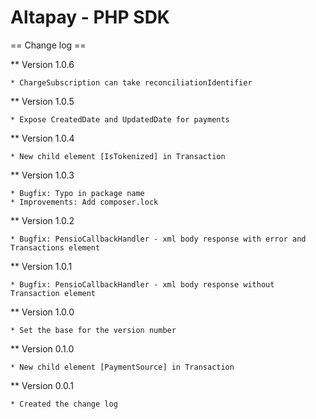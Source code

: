 Altapay - PHP SDK
=================

== Change log ==

** Version 1.0.6

    * ChargeSubscription can take reconciliationIdentifier

** Version 1.0.5

    * Expose CreatedDate and UpdatedDate for payments

** Version 1.0.4

    * New child element [IsTokenized] in Transaction

** Version 1.0.3

    * Bugfix: Typo in package name
    * Improvements: Add composer.lock

** Version 1.0.2

    * Bugfix: PensioCallbackHandler - xml body response with error and Transactions element

** Version 1.0.1

    * Bugfix: PensioCallbackHandler - xml body response without Transaction element

** Version 1.0.0

    * Set the base for the version number

** Version 0.1.0

    * New child element [PaymentSource] in Transaction

** Version 0.0.1

    * Created the change log 